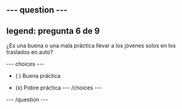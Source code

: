 --- question ---
---
legend: pregunta 6 de 9
---

¿Es una buena o una mala práctica llevar a los jóvenes solos en los traslados en auto?

--- choices ---
- ( ) Buena práctica

- (x) Pobre práctica
--- /choices ---

--- /question ---
